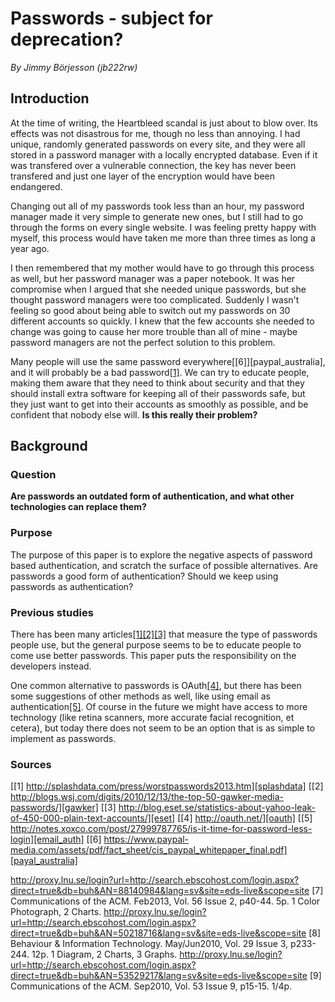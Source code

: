 # Passwords - subject for deprecation?

_By Jimmy Börjesson (jb222rw)_

## Introduction

At the time of writing, the Heartbleed scandal is just about to blow over. Its effects was not
disastrous for me, though no less than annoying. I had unique, randomly generated passwords on every
site, and they were all stored in a password manager with a locally encrypted database. Even if it
was transfered over a vulnerable connection, the key has never been transfered and just one layer of
the encryption would have been endangered.

Changing out all of my passwords took less than an hour, my password manager made it very simple to
generate new ones, but I still had to go through the forms on every single website. I was feeling
pretty happy with myself, this process would have taken me more than three times as long a year ago.

I then remembered that my mother would have to go through this process as well, but her password
manager was a paper notebook. It was her compromise when I argued that she needed unique passwords,
but she thought password managers were too complicated. Suddenly I wasn't feeling so good about
being able to switch out my passwords on 30 different accounts so quickly. I knew that the few
accounts she needed to change was going to cause her more trouble than all of mine - maybe password
managers are not the perfect solution to this problem.

Many people will use the same password everywhere[\[6\]][paypal_australia], and it will probably be a bad
password[\[1\]][splashdata]. We can try to educate people, making them aware that they need to
think about security and that they should install extra software for keeping all of their passwords
safe, but they just want to get into their accounts as smoothly as possible, and be confident that
nobody else will. **Is this really their problem?**

## Background

### Question

**Are passwords an outdated form of authentication, and what other technologies can replace them?**

### Purpose

The purpose of this paper is to explore the negative aspects of password based authentication, and
scratch the surface of possible alternatives. Are passwords a good form of authentication? Should we
keep using passwords as authentication?


### Previous studies

There has been many articles[\[1\]][splashdata][\[2\]][gawker][\[3\]][eset] that measure the type of
passwords people use, but the general purpose seems to be to educate people to come use better
passwords. This paper puts the responsibility on the developers instead.

One common alternative to passwords is OAuth[\[4\]][oauth], but there has been some suggestions of
other methods as well, like using email as authentication[\[5\]][email_auth]. Of course in the
future we might have access to more technology (like retina scanners, more accurate facial
recognition, et cetera), but today there does not seem to be an option that is as simple to
implement as passwords.

### Sources

[splashdata]:      http://splashdata.com/press/worstpasswords2013.htm
[gawker]:          http://blogs.wsj.com/digits/2010/12/13/the-top-50-gawker-media-passwords/
[eset]:            http://blog.eset.se/statistics-about-yahoo-leak-of-450-000-plain-text-accounts/
[oauth]:           http://oauth.net/
[email_auth]:      http://notes.xoxco.com/post/27999787765/is-it-time-for-password-less-login
[payal_australia]: https://www.paypal-media.com/assets/pdf/fact_sheet/cis_paypal_whitepaper_final.pdf

[\[1\]        http://splashdata.com/press/worstpasswords2013.htm][splashdata]
[\[2\]        http://blogs.wsj.com/digits/2010/12/13/the-top-50-gawker-media-passwords/][gawker]
[\[3\]        http://blog.eset.se/statistics-about-yahoo-leak-of-450-000-plain-text-accounts/][eset]
[\[4\]        http://oauth.net/][oauth]
[\[5\]        http://notes.xoxco.com/post/27999787765/is-it-time-for-password-less-login][email_auth]
[\[6\]        https://www.paypal-media.com/assets/pdf/fact_sheet/cis_paypal_whitepaper_final.pdf][payal_australia]

<!-- TODO: FIX FORMATTING -->
http://proxy.lnu.se/login?url=http://search.ebscohost.com/login.aspx?direct=true&db=buh&AN=88140984&lang=sv&site=eds-live&scope=site
\[7\]         Communications of the ACM. Feb2013, Vol. 56 Issue 2, p40-44. 5p. 1 Color Photograph, 2 Charts.
http://proxy.lnu.se/login?url=http://search.ebscohost.com/login.aspx?direct=true&db=buh&AN=50218716&lang=sv&site=eds-live&scope=site
\[8\]         Behaviour & Information Technology. May/Jun2010, Vol. 29 Issue 3, p233-244. 12p. 1 Diagram, 2 Charts, 3 Graphs.
http://proxy.lnu.se/login?url=http://search.ebscohost.com/login.aspx?direct=true&db=buh&AN=53529217&lang=sv&site=eds-live&scope=site
\[9\]         Communications of the ACM. Sep2010, Vol. 53 Issue 9, p15-15. 1/4p.
